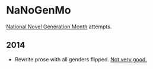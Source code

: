 # NaNoGenMo

[National Novel Generation Month](https://nanogenmo.github.io/) attempts.

## 2014

* Rewrite prose with all genders flipped. [Not very good.](http://htmlpreview.github.io/?https://raw.githubusercontent.com/wjt/nanogendermo/master/2014/output/pg1661.html)
